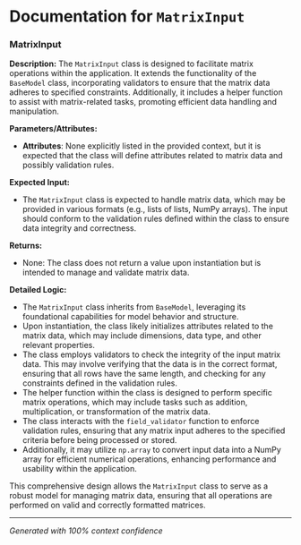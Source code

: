 # Documentation for `MatrixInput`

### MatrixInput

**Description:**
The `MatrixInput` class is designed to facilitate matrix operations within the application. It extends the functionality of the `BaseModel` class, incorporating validators to ensure that the matrix data adheres to specified constraints. Additionally, it includes a helper function to assist with matrix-related tasks, promoting efficient data handling and manipulation.

**Parameters/Attributes:**
- **Attributes**: None explicitly listed in the provided context, but it is expected that the class will define attributes related to matrix data and possibly validation rules.

**Expected Input:**
- The `MatrixInput` class is expected to handle matrix data, which may be provided in various formats (e.g., lists of lists, NumPy arrays). The input should conform to the validation rules defined within the class to ensure data integrity and correctness.

**Returns:**
- None: The class does not return a value upon instantiation but is intended to manage and validate matrix data.

**Detailed Logic:**
- The `MatrixInput` class inherits from `BaseModel`, leveraging its foundational capabilities for model behavior and structure.
- Upon instantiation, the class likely initializes attributes related to the matrix data, which may include dimensions, data type, and other relevant properties.
- The class employs validators to check the integrity of the input matrix data. This may involve verifying that the data is in the correct format, ensuring that all rows have the same length, and checking for any constraints defined in the validation rules.
- The helper function within the class is designed to perform specific matrix operations, which may include tasks such as addition, multiplication, or transformation of the matrix data.
- The class interacts with the `field_validator` function to enforce validation rules, ensuring that any matrix input adheres to the specified criteria before being processed or stored.
- Additionally, it may utilize `np.array` to convert input data into a NumPy array for efficient numerical operations, enhancing performance and usability within the application. 

This comprehensive design allows the `MatrixInput` class to serve as a robust model for managing matrix data, ensuring that all operations are performed on valid and correctly formatted matrices.

---
*Generated with 100% context confidence*
